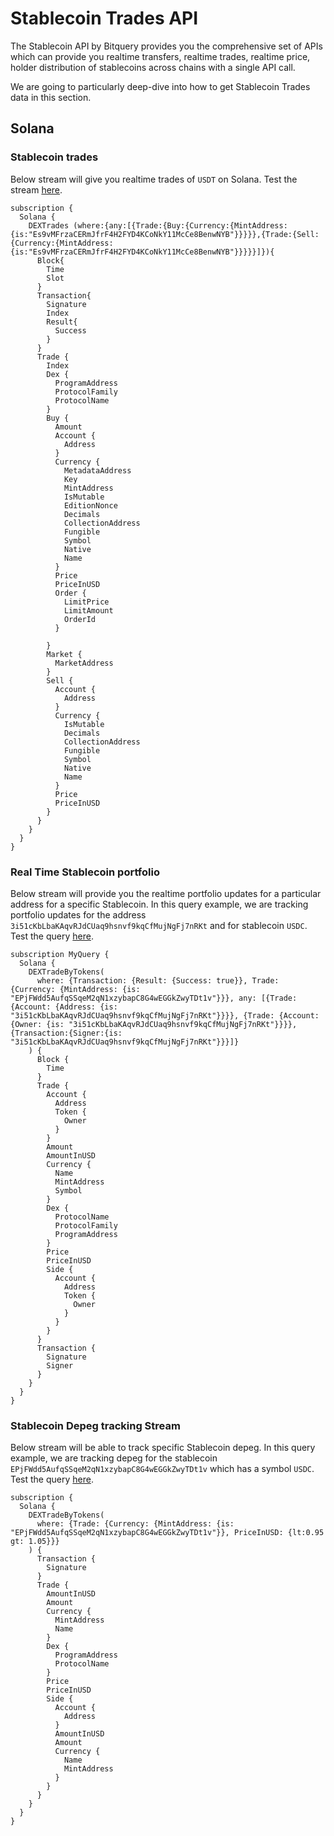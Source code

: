 # Stablecoin Trades API

The Stablecoin API by Bitquery provides you the comprehensive set of APIs which can provide you realtime transfers, realtime trades, realtime price, holder distribution of stablecoins across chains with a single API call.

We are going to particularly deep-dive into how to get Stablecoin Trades data in this section.

## Solana

### Stablecoin trades

Below stream will give you realtime trades of `USDT` on Solana. Test the stream [here](https://ide.bitquery.io/solana-trades-subscription_10_1).

```
subscription {
  Solana {
    DEXTrades (where:{any:[{Trade:{Buy:{Currency:{MintAddress:{is:"Es9vMFrzaCERmJfrF4H2FYD4KCoNkY11McCe8BenwNYB"}}}}},{Trade:{Sell:{Currency:{MintAddress:{is:"Es9vMFrzaCERmJfrF4H2FYD4KCoNkY11McCe8BenwNYB"}}}}}]}){
      Block{
        Time
        Slot
      }
      Transaction{
        Signature
        Index
        Result{
          Success
        }
      }
      Trade {
        Index
        Dex {
          ProgramAddress
          ProtocolFamily
          ProtocolName
        }
        Buy {
          Amount
          Account {
            Address
          }
          Currency {
            MetadataAddress
            Key
            MintAddress
            IsMutable
            EditionNonce
            Decimals
            CollectionAddress
            Fungible
            Symbol
            Native
            Name
          }
          Price
          PriceInUSD
          Order {
            LimitPrice
            LimitAmount
            OrderId
          }

        }
        Market {
          MarketAddress
        }
        Sell {
          Account {
            Address
          }
          Currency {
            IsMutable
            Decimals
            CollectionAddress
            Fungible
            Symbol
            Native
            Name
          }
          Price
          PriceInUSD
        }
      }
    }
  }
}
```

### Real Time Stablecoin portfolio

Below stream will provide you the realtime portfolio updates for a particular address for a specific Stablecoin. In this query example, we are tracking portfolio updates for the address `3i51cKbLbaKAqvRJdCUaq9hsnvf9kqCfMujNgFj7nRKt` and for stablecoin `USDC`.
Test the query [here](https://ide.bitquery.io/real-time-stablecoin-portfolio_2).

```
subscription MyQuery {
  Solana {
    DEXTradeByTokens(
      where: {Transaction: {Result: {Success: true}}, Trade: {Currency: {MintAddress: {is: "EPjFWdd5AufqSSqeM2qN1xzybapC8G4wEGGkZwyTDt1v"}}}, any: [{Trade: {Account: {Address: {is: "3i51cKbLbaKAqvRJdCUaq9hsnvf9kqCfMujNgFj7nRKt"}}}}, {Trade: {Account: {Owner: {is: "3i51cKbLbaKAqvRJdCUaq9hsnvf9kqCfMujNgFj7nRKt"}}}}, {Transaction:{Signer:{is: "3i51cKbLbaKAqvRJdCUaq9hsnvf9kqCfMujNgFj7nRKt"}}}]}
    ) {
      Block {
        Time
      }
      Trade {
        Account {
          Address
          Token {
            Owner
          }
        }
        Amount
        AmountInUSD
        Currency {
          Name
          MintAddress
          Symbol
        }
        Dex {
          ProtocolName
          ProtocolFamily
          ProgramAddress
        }
        Price
        PriceInUSD
        Side {
          Account {
            Address
            Token {
              Owner
            }
          }
        }
      }
      Transaction {
        Signature
        Signer
      }
    }
  }
}
```

### Stablecoin Depeg tracking Stream

Below stream will be able to track specific Stablecoin depeg. In this query example, we are tracking depeg for the stablecoin `EPjFWdd5AufqSSqeM2qN1xzybapC8G4wEGGkZwyTDt1v` which has a symbol `USDC`.
Test the query [here](https://ide.bitquery.io/stablecoin-depeg-tracking-stream-for-USDC).

```
subscription {
  Solana {
    DEXTradeByTokens(
      where: {Trade: {Currency: {MintAddress: {is: "EPjFWdd5AufqSSqeM2qN1xzybapC8G4wEGGkZwyTDt1v"}}, PriceInUSD: {lt:0.95 gt: 1.05}}}
    ) {
      Transaction {
        Signature
      }
      Trade {
        AmountInUSD
        Amount
        Currency {
          MintAddress
          Name
        }
        Dex {
          ProgramAddress
          ProtocolName
        }
        Price
        PriceInUSD
        Side {
          Account {
            Address
          }
          AmountInUSD
          Amount
          Currency {
            Name
            MintAddress
          }
        }
      }
    }
  }
}
```
